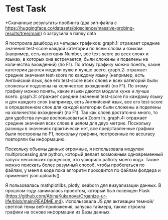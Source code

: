 # Test Task

*Скачанные результаты пробинга (два зип-файла с https://huggingface.co/datasets/bigscience/massive-probing-results/tree/main) я загрузила в папку data

Я построила дашборд из четырых графиков:
graph.1: отражает средние значения test-score каждой категории по всем слоям и языкам (например, есть категория Number, все text-score во всех слоях и языках, в которых она встречается, были сложены и поделены на количество вхождений) (по F1). По этому графику можно понять, какие категории даются модели хуже и лучше всего.
graph.2: отражает средние значения test-score по каждому языку (например, есть Английский язык, все его test-score всех слоев и всех категорий были сложены и поделены на количество вхождений) (по F1). По этому графику можно понять, какие языки даются модели хуже и лучше всего.
graph.3: отражает средние значения test-score по каждому языку и для каждого слоя (например, есть Английский язык, все его test-score в определенном слое для каждой категории были сложены и поделены на количество вхождений) (по F1). Так как слоев достаточно много, то для удобства лучше воспользоваться Zoom In.
graph.4: отражает средние значения всех слоев в целом для двух метрик. Поскольку разницы в значениях практически нет, все представленные графики были построены по F1, поскольку графики, построенные по accuracy повторяли бы информацию.

Поскольку объемы данных огромные, я использовала модулем multiprocessing для python, который делает возможным одновременный запуск нескольких процессов, это ускорило работу моего кода. Также можно поискать более разумный способ, чтобы пробегаться по файлам, у меня в коде пока алгоритм проходится по файлам фолдера и применяет json.uploads(). 

Я пользовалась mathplotlibs, plotly, seaborn для визуализации данных. В прошлом году занималась проектом, который был посвящен Flask (https://github.com/AbinaKukanova/Organize-ur-life/blob/main/README.md). Использовала JS для активации темной/светлой темы веб-приложения, запуска таймера, также строила графики на основе информации из Базы данных.
